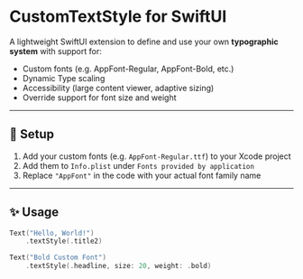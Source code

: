 # CustomTextStyle for SwiftUI

A lightweight SwiftUI extension to define and use your own **typographic system** with support for:

- Custom fonts (e.g. AppFont-Regular, AppFont-Bold, etc.)
- Dynamic Type scaling
- Accessibility (large content viewer, adaptive sizing)
- Override support for font size and weight

---

## 🔧 Setup

1. Add your custom fonts (e.g. `AppFont-Regular.ttf`) to your Xcode project
2. Add them to `Info.plist` under `Fonts provided by application`
3. Replace `"AppFont"` in the code with your actual font family name

---

## ✨ Usage

```swift
Text("Hello, World!")
    .textStyle(.title2)

Text("Bold Custom Font")
    .textStyle(.headline, size: 20, weight: .bold)

